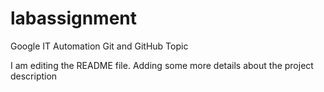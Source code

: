 # labassignment
Google IT Automation Git and GitHub Topic

I am editing the README file. Adding some more details about the project description
